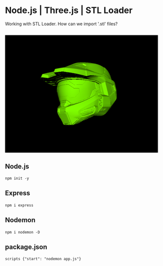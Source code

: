 # Node.js | Three.js | STL Loader

Working with STL Loader.
How can we import '.stl' files?

##

![halo__img](./public/img/halo__img.png)

## Node.js

`npm init -y `

## Express

`npm i express `

## Nodemon

`npm i nodemon -D`

## package.json

`scripts {"start": "nodemon app.js"} `
